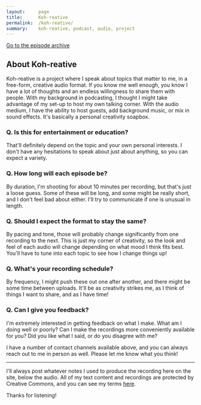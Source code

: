 ```yaml
---
layout:     page
title:      Koh-reative
permalink:  /koh-reative/
summary:    koh-reative, podcast, audio, project
---
```


<a href="http://www.blog.joshuakoh.me/koh-reative/archive" class="button button-blue button-big">Go to the episode archive</a>

## About Koh-reative

Koh-reative is a project where I speak about topics that matter to me, in a free-form, creative audio format. If you know me well enough, you know I have a lot of thoughts and an endless willingness to share them with people. With my background in podcasting, I thought I might take advantage of my set-up to host my own talking corner. With the audio medium, I have the ability to host guests, add background music, or mix in sound effects. It's basically a personal creativity soapbox.

### Q. Is this for entertainment or education? 

That'll definitely depend on the topic and your own personal interests. I don't have any hesitations to speak about just about anything, so you can expect a variety.

### Q. How long will each episode be?

By duration, I'm shooting for about 10 minutes per recording, but that's just a loose guess. Some of these will be long, and some might be really short, and I don't feel bad about either. I'll try to communicate if one is unusual in length.

### Q. Should I expect the format to stay the same?

By pacing and tone, those will probably change significantly from one recording to the next. This is just my corner of creativity, so the look and feel of each audio will change depending on what mood I think fits best. You'll have to tune into each topic to see how I change things up!

### Q. What's your recording schedule?

By frequency, I might push these out one after another, and there might be some time between uploads. It'll be as creativity strikes me, as I think of things I want to share, and as I have time!

### Q. Can I give you feedback?

I'm extremely interested in getting feedback on what I make. What am I doing well or poorly? Can I make the recordings more conveniently available for you? Did you like what I said, or do you disagree with me?

I have a number of contact channels available above, and you can always reach out to me in person as well. Please let me know what you think!

--- 

I'll always post whatever notes I used to produce the recording here on the site, below the audio. All of my text content and recordings are protected by Creative Commons, and you can see my terms [here](www.blog.joshuakoh.me/creative-commons).

Thanks for listening!